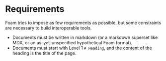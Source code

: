 # Requirements

Foam tries to impose as few requirements as possible, but some constraints are necessary to build interoperable tools.

- Documents must be written in markdown (or a markdown superset like MDX, or an as-yet-unspecified hypothetical Foam format).
- Documents must start with Level 1 `# Heading`, and the content of the heading is the title of the page.